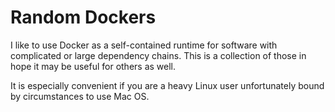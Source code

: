 # Random Dockers

I like to use Docker as a self-contained runtime for software with complicated or large dependency chains. This is a collection of those in hope it may be useful for others as well.

It is especially convenient if you are a heavy Linux user unfortunately bound by circumstances to use Mac OS.
